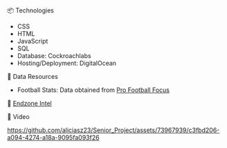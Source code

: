 📦 Technologies
-  CSS
-  HTML
-  JavaScript
-  SQL 
-  Database: Cockroachlabs
-  Hosting/Deployment: DigitalOcean

🏈 Data Resources
- Football Stats: Data obtained from [Pro Football Focus](https://premium.pff.com/nfl/teams/2023/REGPO)

👾 [Endzone Intel](https://endzone-intel.vercel.app)
  
🍿 Video 

https://github.com/aliciasz23/Senior_Project/assets/73967939/c3fbd206-a094-4274-a18a-9095fa093f26
